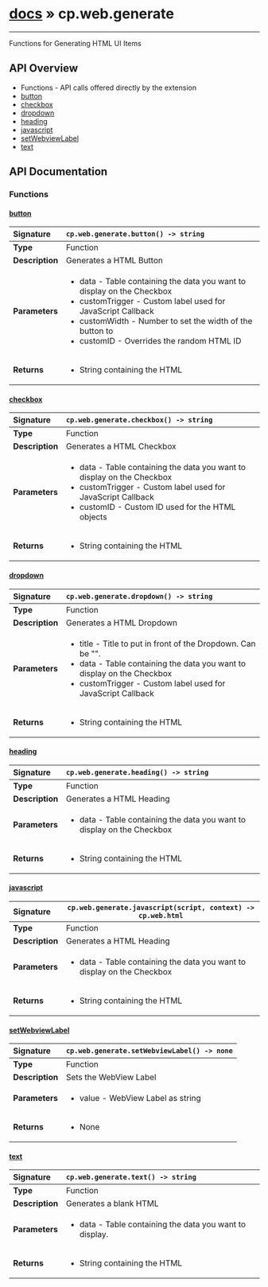 # [docs](index.md) » cp.web.generate
---

Functions for Generating HTML UI Items

## API Overview
* Functions - API calls offered directly by the extension
 * [button](#button)
 * [checkbox](#checkbox)
 * [dropdown](#dropdown)
 * [heading](#heading)
 * [javascript](#javascript)
 * [setWebviewLabel](#setwebviewlabel)
 * [text](#text)

## API Documentation

### Functions

#### [button](#button)
| <span style="float: left;">**Signature**</span> | <span style="float: left;">`cp.web.generate.button() -> string` </span>                                                          |
| -----------------------------------------------------|---------------------------------------------------------------------------------------------------------|
| **Type**                                             | Function                                                                                         |
| **Description**                                      | Generates a HTML Button                                                                                         |
| **Parameters**                                       | <ul markdown="1"><li markdown="1">data - Table containing the data you want to display on the Checkbox</li><li markdown="1">customTrigger - Custom label used for JavaScript Callback</li><li markdown="1">customWidth - Number to set the width of the button to</li><li markdown="1">customID - Overrides the random HTML ID</li></ul> |
| **Returns**                                          | <ul markdown="1"><li markdown="1">String containing the HTML</li></ul>          |

#### [checkbox](#checkbox)
| <span style="float: left;">**Signature**</span> | <span style="float: left;">`cp.web.generate.checkbox() -> string` </span>                                                          |
| -----------------------------------------------------|---------------------------------------------------------------------------------------------------------|
| **Type**                                             | Function                                                                                         |
| **Description**                                      | Generates a HTML Checkbox                                                                                         |
| **Parameters**                                       | <ul markdown="1"><li markdown="1">data - Table containing the data you want to display on the Checkbox</li><li markdown="1">customTrigger - Custom label used for JavaScript Callback</li><li markdown="1">customID - Custom ID used for the HTML objects</li></ul> |
| **Returns**                                          | <ul markdown="1"><li markdown="1">String containing the HTML</li></ul>          |

#### [dropdown](#dropdown)
| <span style="float: left;">**Signature**</span> | <span style="float: left;">`cp.web.generate.dropdown() -> string` </span>                                                          |
| -----------------------------------------------------|---------------------------------------------------------------------------------------------------------|
| **Type**                                             | Function                                                                                         |
| **Description**                                      | Generates a HTML Dropdown                                                                                         |
| **Parameters**                                       | <ul markdown="1"><li markdown="1">title - Title to put in front of the Dropdown. Can be "".</li><li markdown="1">data - Table containing the data you want to display on the Checkbox</li><li markdown="1">customTrigger - Custom label used for JavaScript Callback</li></ul> |
| **Returns**                                          | <ul markdown="1"><li markdown="1">String containing the HTML</li></ul>          |

#### [heading](#heading)
| <span style="float: left;">**Signature**</span> | <span style="float: left;">`cp.web.generate.heading() -> string` </span>                                                          |
| -----------------------------------------------------|---------------------------------------------------------------------------------------------------------|
| **Type**                                             | Function                                                                                         |
| **Description**                                      | Generates a HTML Heading                                                                                         |
| **Parameters**                                       | <ul markdown="1"><li markdown="1">data - Table containing the data you want to display on the Checkbox</li></ul> |
| **Returns**                                          | <ul markdown="1"><li markdown="1">String containing the HTML</li></ul>          |

#### [javascript](#javascript)
| <span style="float: left;">**Signature**</span> | <span style="float: left;">`cp.web.generate.javascript(script, context) -> cp.web.html` </span>                                                          |
| -----------------------------------------------------|---------------------------------------------------------------------------------------------------------|
| **Type**                                             | Function                                                                                         |
| **Description**                                      | Generates a HTML Heading                                                                                         |
| **Parameters**                                       | <ul markdown="1"><li markdown="1">data - Table containing the data you want to display on the Checkbox</li></ul> |
| **Returns**                                          | <ul markdown="1"><li markdown="1">String containing the HTML</li></ul>          |

#### [setWebviewLabel](#setwebviewlabel)
| <span style="float: left;">**Signature**</span> | <span style="float: left;">`cp.web.generate.setWebviewLabel() -> none` </span>                                                          |
| -----------------------------------------------------|---------------------------------------------------------------------------------------------------------|
| **Type**                                             | Function                                                                                         |
| **Description**                                      | Sets the WebView Label                                                                                         |
| **Parameters**                                       | <ul markdown="1"><li markdown="1">value - WebView Label as string</li></ul> |
| **Returns**                                          | <ul markdown="1"><li markdown="1">None</li></ul>          |

#### [text](#text)
| <span style="float: left;">**Signature**</span> | <span style="float: left;">`cp.web.generate.text() -> string` </span>                                                          |
| -----------------------------------------------------|---------------------------------------------------------------------------------------------------------|
| **Type**                                             | Function                                                                                         |
| **Description**                                      | Generates a blank HTML                                                                                         |
| **Parameters**                                       | <ul markdown="1"><li markdown="1">data - Table containing the data you want to display.</li></ul> |
| **Returns**                                          | <ul markdown="1"><li markdown="1">String containing the HTML</li></ul>          |

